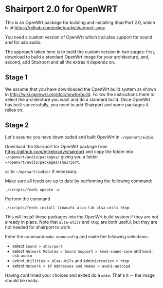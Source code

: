 Shairport 2.0 for OpenWRT
=========================

This is an OpenWrt package for building and installing ShairPort 2.0, which is at https://github.com/mikebrady/shairport-sync.

You need a custom version of OpenWrt which includes support for sound and for usb audio.

The approach taken here is to build the custom version in two stages: first, download to build a standard OpenWrt image for your architecture, and, second, add Shairport and all the extras it depends on.

Stage 1
-------
We assume that you have downloaded the OpenWrt build system as shown in http://wiki.openwrt.org/doc/howto/build. Follow the instructions there to select the architecture you want and do a standard build. Once OpenWrt has built successfully, you need to add Shairport and some packages it relies on.

Stage 2
-------
Let's assume you have downloaded and built OpenWrt in `~/openwrt/audio`. 

Download the Shairport for OpenWrt package from https://github.com/mikebrady/shairport and copy the folder into `~/openwrt/audio/packages/` giving you a folder `~/openwrt/audio/packages/shairport`.

`cd` to `~/openwrt/audio/` if necessary.

Make sure all feeds are up to date by performing the following command:

`./scripts/feeds update -a`

Perform the command

`./scripts/feeds install libavahi alsa-lib alsa-utils htop`

This will install these packages into the OpenWrt build system if they are not already in place. Note that `alsa-utils` and `htop` are both useful, but they are not needed for shairport to work.

Enter the command `make menuconfig` and make the following selections:

* select `Sound > shairport`
* select `Network Modules > Sound Support > kmod-sound-core` and `kmod-usb-audio`
* select `Utilities > alsa-utils` and `Administration > htop`
* select `Network > IP Addresses and Names > avahi-autoipd`


Having confirmed your choices and exited do a `make`. That's it -- the image should be ready.


